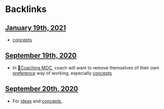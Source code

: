 
# Backlinks
## [January 19th, 2021](<January 19th, 2021.md>)
- [concepts](<concepts.md>)

## [September 19th, 2020](<September 19th, 2020.md>)
- In [🧭Coaching MOC](<🧭Coaching MOC.md>), coach will want to remove themselves of their own [preference](<preference.md>) way of working, especially [concepts](<concepts.md>)

## [September 20th, 2020](<September 20th, 2020.md>)
- For [ideas](<ideas.md>) and [concepts](<concepts.md>),

